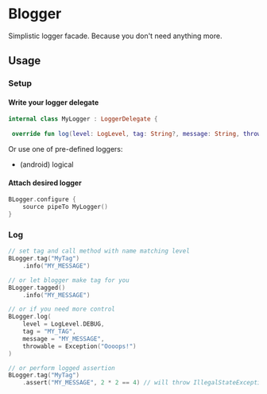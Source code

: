 # Blogger

Simplistic logger facade. Because you don't need anything more.

## Usage

### Setup

#### Write your logger delegate

```kotlin  
internal class MyLogger : LoggerDelegate {  
  
 override fun log(level: LogLevel, tag: String?, message: String, throwable: Throwable?) { println("$tag: $message") }}  
```  

Or use one of pre-defined loggers:
- (android) logical

#### Attach desired logger

```kotlin  
BLogger.configure { 
    source pipeTo MyLogger()
}  
```

### Log

```kotlin
// set tag and call method with name matching level
BLogger.tag("MyTag")
	.info("MY_MESSAGE")

// or let blogger make tag for you
BLogger.tagged()
	.info("MY_MESSAGE")

// or if you need more control
BLogger.log(  
	level = LogLevel.DEBUG,  
    tag = "MY_TAG",  
    message = "MY_MESSAGE",  
    throwable = Exception("Oooops!")
)

// or perform logged assertion
BLogger.tag("MyTag")
	.assert("MY_MESSAGE", 2 * 2 == 4) // will throw IllegalStateException if not true
```
